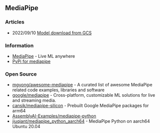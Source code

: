 ## MediaPipe


### Articles
- 2022/09/10 [Model download from GCS](https://github.com/google/mediapipe/releases/tag/v0.8.11)


### Information
- [MediaPipe](https://mediapipe.dev/) - Live ML anywhere
- [PyPi for mediapipe](https://pypi.org/search/?q=mediapipe)


### Open Source
- [mgyong/awesome-mediapipe](https://github.com/mgyong/awesome-mediapipe) - A curated list of awesome MediaPipe related code examples, libraries and software
- [google/mediapipe](https://github.com/google/mediapipe) - Cross-platform, customizable ML solutions for live and streaming media.
- [cansik/mediapipe-silicon](https://github.com/cansik/mediapipe-silicon) - Prebuilt Google MediaPipe packages for arm64
- [AssemblyAI-Examples/mediapipe-python](https://github.com/AssemblyAI-Examples/mediapipe-python)
- [jiuqiant/mediapipe_python_aarch64](https://github.com/jiuqiant/mediapipe_python_aarch64) - MediaPipe Python on aarch64 Ubuntu 20.04
